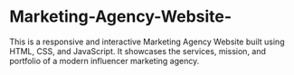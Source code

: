 # Marketing-Agency-Website-
This is a responsive and interactive Marketing Agency Website built using HTML, CSS, and JavaScript. It showcases the services, mission, and portfolio of a modern influencer marketing agency.
